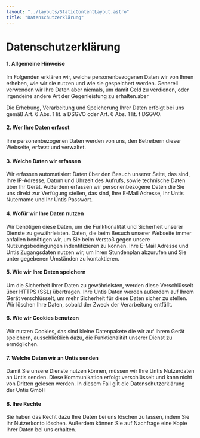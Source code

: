 ```yaml
---
layout: "../layouts/StaticContentLayout.astro"
title: "Datenschutzerklärung"
---
```

# Datenschutzerklärung


#### 1. Allgemeine Hinweise

Im Folgenden erklären wir, welche personenbezogenen Daten wir von Ihnen erheben, wie wir sie nutzen und wie sie gespeichert werden.
Generell verwenden wir Ihre Daten aber niemals, um damit Geld zu verdienen, oder irgendeine andere Art der Gegenleistung zu erhalten.aber

Die Erhebung, Verarbeitung und Speicherung Ihrer Daten erfolgt bei uns gemäß Art. 6 Abs. 1 lit. a DSGVO oder Art. 6 Abs. 1 lit. f DSGVO.

#### 2. Wer Ihre Daten erfasst

Ihre personenbezogenen Daten werden von uns, den Betreibern dieser Webseite, erfasst und verwaltet.

#### 3. Welche Daten wir erfassen

Wir erfassen automatisiert Daten über den Besuch unserer Seite, das sind, Ihre IP-Adresse, Datum und Uhrzeit des Aufrufs, sowie technische Daten über Ihr Gerät.
Außerdem erfassen wir personenbezogene Daten die Sie uns direkt zur Verfügung stellen, das sind, Ihre E-Mail Adresse, Ihr Untis Nutername und Ihr Untis Passwort.

#### 4. Wofür wir Ihre Daten nutzen

Wir benötigen diese Daten, um die Funktionalität und Sicherheit unserer Dienste zu gewährleisten. Daten, die beim Besuch unserer Webseite immer anfallen benötigen wir, um Sie beim Verstoß gegen unsere Nutzungsbedingungen indentifizieren zu können. Ihre E-Mail Adresse und Untis Zugangsdaten nutzen wir, um Ihren Stundenplan abzurufen und Sie unter gegebenen Umständen zu kontaktieren.

#### 5. Wie wir Ihre Daten speichern

Um die Sicherheit Ihrer Daten zu gewährleisten, werden diese Verschlüsselt über HTTPS (SSL) übertragen. Ihre Untis Daten werden außerdem auf Ihrem Gerät verschlüsselt, um mehr Sicherheit für diese Daten sicher zu stellen. Wir löschen Ihre Daten, sobald der Zweck der Verarbeitung entfällt.

#### 6. Wie wir Cookies benutzen

Wir nutzen Cookies, das sind kleine Datenpakete die wir auf Ihrem Gerät speichern, ausschließlich dazu, die Funktionalität unserer Dienst zu ermöglichen.

#### 7. Welche Daten wir an Untis senden

Damit Sie unsere Dienste nutzen können, müssen wir Ihre Untis Nutzerdaten an Untis senden. Diese Kommunikation erfolgt verschlüsselt und kann nicht von Dritten gelesen werden.
In diesem Fall gilt die Datenschutzerklärung der Untis GmbH

#### 8. Ihre Rechte

Sie haben das Recht dazu Ihre Daten bei uns löschen zu lassen, indem Sie Ihr Nutzerkonto löschen. Außerdem können Sie auf Nachfrage eine Kopie Ihrer Daten bei uns erhalten.